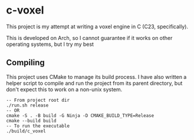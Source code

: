 # c-voxel
This project is my attempt at writing a voxel engine in C (C23, specifically).

This is developed on Arch, so I cannot guarantee if it works on other operating systems, but I try my best

## Compiling
This project uses CMake to manage its build process. I have also written a helper script to compile and run the project from its parent directory, but don't expect this to work on a non-unix system.
```
-- From project root dir
./run.sh release
-- OR
cmake -S . -B build -G Ninja -D CMAKE_BUILD_TYPE=Release
cmake --build build
-- To run the executable
./build/c_voxel
```
